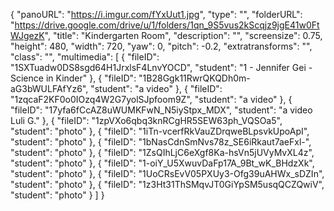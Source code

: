 {
      "panoURL": "https://i.imgur.com/fYxUut1.jpg",
      "type": "",
      "folderURL": "https://drive.google.com/drive/u/1/folders/1qn_9S5vus2kScqjz9jgE41w0FtWJgezK",
      "title": "Kindergarten Room",
      "description": "",
      "screensize": 0.75,
      "height": 480,
      "width": 720,
      "yaw": 0,
      "pitch": -0.2,
      "extratransforms": "",
      "class": "",
      "multimedia": [
         {
            "fileID": "1SXTuadw0DS8sgd64H1JrxlsF4LnvYOCD",
            "student": "1 - Jennifer Gei - Science in Kinder"
         },
         {
            "fileID": "1B28Ggk11RwrQKQDh0m-aG3bWULFAfYz6",
            "student": "a video"
         },
         {
            "fileID": "1zqcaF2KF0o0IOzq4W2G7yolSJpfoom9Z",
            "student": "a video"
         },
         {
            "fileID": "17yfa6fCcAZ8uWUMKFwN_N5iyStpx_MDX",
            "student": "a video Luli G."
         },
         {
            "fileID": "1zpVXo6qbq3knRCgHR5SEW63ph_VQSOa5",
            "student": "photo"
         },
         {
            "fileID": "1iTn-vcerfRkVauZDrqweBLpsvkUpoApI",
            "student": "photo"
         },
         {
            "fileID": "1bNasCdnSmNvs78z_SE6iRkaut7aeFxl-",
            "student": "photo"
         },
         {
            "fileID": "1ZsQIhLjC6eXgf8Ka-hsVn5jUVyMvXL4z",
            "student": "photo"
         },
         {
            "fileID": "1-oiY_U5XwuvDaFp17A_9Bt_wK_BHdzXk",
            "student": "photo"
         },
         {
            "fileID": "1UoCRsEvV05PXUy3-Ofg39uAHWx_sDZIn",
            "student": "photo"
         },
         {
            "fileID": "1z3Ht31ThSMqvJT0GiYpSM5usqQCZQwiV",
            "student": "photo"
         }
      ]
   }